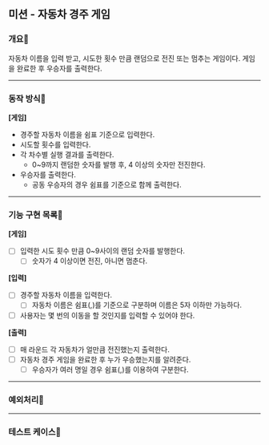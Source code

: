 ## 미션 - 자동차 경주 게임

### 개요📌
자동차 이름을 입력 받고, 시도한 횟수 만큼 랜덤으로 전진 또는 멈추는 게임이다.
게임을 완료한 후 우승자를 출력한다.

- - -

### 동작 방식📌

**[게임]**
- 경주할 자동차 이름을 쉼표 기준으로 입력한다.
- 시도할 횟수를 입력한다.
- 각 차수별 실행 결과를 출력한다.
  - 0~9까지 랜덤한 숫자를 발행 후, 4 이상의 숫자만 전진한다.
- 우승자를 출력한다.
  - 공동 우승자의 경우 쉼표를 기준으로 함께 출력한다.

- - -

### 기능 구현 목록📌

**[게임]**
- [ ] 입력한 시도 횟수 만큼 0~9사이의 랜덤 숫자를 발행한다.
  - [ ] 숫자가 4 이상이면 전진, 아니면 멈춘다.

**[입력]**
- [ ] 경주할 자동차 이름을 입력한다.
  - [ ] 자동차 이름은 쉼표(,)를 기준으로 구분하며 이름은 5자 이하만 가능하다.
- [ ] 사용자는 몇 번의 이동을 할 것인지를 입력할 수 있어야 한다.

**[출력]**
- [ ] 매 라운드 각 자동차가 얼만큼 전진했는지 출력한다.
- [ ] 자동차 경주 게임을 완료한 후 누가 우승했는지를 알려준다.
  - [ ] 우승자가 여러 명일 경우 쉼표(,)를 이용하여 구분한다.

- - -

### 예외처리📌

- - -

### 테스트 케이스📌